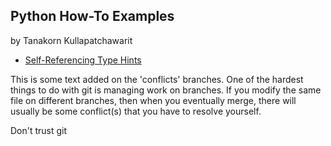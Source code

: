 ## Python How-To Examples

by Tanakorn Kullapatchawarit

* [Self-Referencing Type Hints](self-referencing-hints.md)

This is some text added on the 'conflicts' branches.
One of the hardest things to do with git is managing work on branches.
If you modify the same file on different branches, then when you eventually merge, there will usually be some conflict(s) that you have to resolve yourself.

Don't trust git
